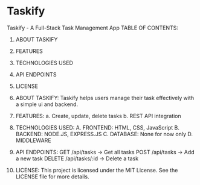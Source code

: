 # Taskify
Taskify - A Full-Stack Task Management App
TABLE OF CONTENTS:
1. ABOUT TASKIFY
2. FEATURES
3. TECHNOLOGIES USED
4. API ENDPOINTS
5. LICENSE

1. ABOUT TASKIFY:
   Taskify helps users manage their task effectively with a simple ui and backend.
2. FEATURES:
   a. Create, update, delete tasks
   b. REST API integration
3. TECHNOLOGIES USED:
   A. FRONTEND: HTML, CSS, JavaScript
   B. BACKEND: NODE.JS, EXPRESS.JS
   C. DATABASE: None for now only
   D. MIDDLEWARE
4. API ENDPOINTS:
   GET /api/tasks  → Get all tasks
   POST /api/tasks → Add a new task
   DELETE /api/tasks/:id → Delete a task
5. LICENSE:
   This project is licensed under the MIT License. See the LICENSE file for more details.
